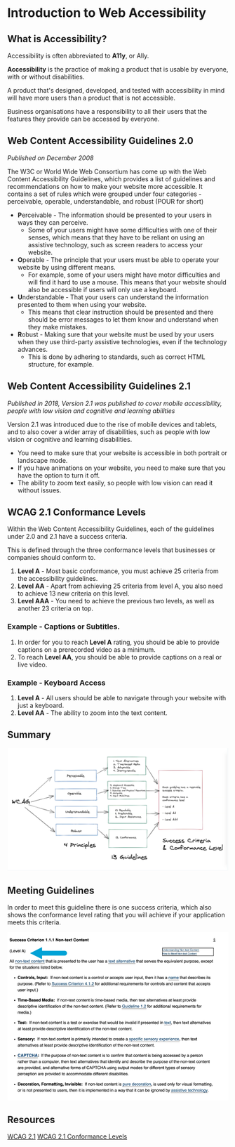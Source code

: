 # Introduction to Web Accessibility

## What is Accessibility?

Accessibility is often abbreviated to **A11y**, or Ally.

**Accessibility** is the practice of making a product that is usable by everyone, with or without disabilities.

A product that's designed, developed, and tested with accessibility in mind will have more users than a product that is not accessible.

Business organisations have a responsibility to all their users that the features they provide can be accessed by everyone.

## Web Content Accessibility Guidelines 2.0
_Published on December 2008_

The W3C or World Wide Web Consortium has come up with the Web Content Accessibility Guidelines, which provides a list of guidelines and recommendations on how to make your website more accessible. 
It contains a set of rules which were grouped under four categories - perceivable, operable, understandable, and robust (POUR for short)

* **P**erceivable - The information should be presented to your users in ways they can perceive.
  * Some of your users might have some difficulties with one of their senses, which means that they have to be reliant on using an assistive technology, such as screen readers to access your website.
* **O**perable - The principle that your users must be able to operate your website by using different means.
  * For example, some of your users might have motor difficulties and will find it hard to use a mouse. This means that your website should also be accessible if users will only use a keyboard.
* **U**nderstandable - That your users can understand the information presented to them when using your website.
  * This means that clear instruction should be presented and there should be error messages to let them know and understand when they make mistakes.
* **R**obust - Making sure that your website must be used by your users when they use third-party assistive technologies, even if the technology advances.
  * This is done by adhering to standards, such as correct HTML structure, for example.

## Web Content Accessibility Guidelines 2.1
_Published in 2018, Version 2.1 was published to cover mobile accessibility, people with low vision and cognitive and learning abilities_

Version 2.1 was introduced due to the rise of mobile devices and tablets, and to also cover a wider array of disabilities, such as people with low vision or cognitive and learning disabilities.

* You need to make sure that your website is accessible in both portrait or landscape mode.
* If you have animations on your website, you need to make sure that you have the option to turn it off.
* The ability to zoom text easily, so people with low vision can read it without issues.

## WCAG 2.1 Conformance Levels
Within the Web Content Accessibility Guidelines, each of the guidelines under 2.0 and 2.1 have a success criteria.

This is defined through the three conformance levels that businesses or companies should conform to.
1. **Level A** - Most basic conformance, you must achieve 25 criteria from the accessibility guidelines.
2. **Level AA** - Apart from achieving 25 criteria from level A, you also need to achieve 13 new criteria on this level.
3. **Level AAA** - You need to achieve the previous two levels, as well as another 23 criteria on top.

### Example - Captions or Subtitles.
1. In order for you to reach **Level A** rating, you should be able to provide captions on a prerecorded video as a minimum.
2. To reach **Level AA**, you should be able to provide captions on a real or live video.

### Example - Keyboard Access
1. **Level A** - All users should be able to navigate through your website with just a keyboard.
2. **Level AA** - The ability to zoom into the text content.

## Summary
![sc1.png](assets/sc1.png)

## Meeting Guidelines
In order to meet this guideline there is one success criteria, which also shows the conformance level rating that you will achieve if your application meets this criteria.

![sc2.png](assets/sc2.png)

## Resources
[WCAG 2.1](https://www.w3.org/TR/WCAG21/)
[WCAG 2.1 Conformance Levels](https://www.w3.org/WAI/WCAG21/Understanding/conformance)